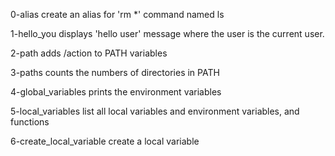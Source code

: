 0-alias create an alias for 'rm *' command named ls

1-hello_you displays  'hello user' message where the user is the current user.

2-path adds /action to PATH variables

3-paths counts the numbers of directories in PATH

4-global_variables prints the environment variables

5-local_variables list all local variables and environment variables, and functions

6-create_local_variable create a local variable
 
